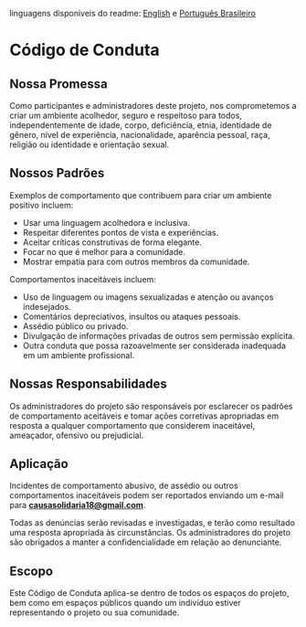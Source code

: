 linguagens disponiveis do readme: [English](./../CODE_OF_CONDUCT.md) e [Português Brasileiro](./CODE_OF_CONDUCT.md)


# Código de Conduta  

## Nossa Promessa  
Como participantes e administradores deste projeto, nos comprometemos a criar um ambiente acolhedor, seguro e respeitoso para todos, independentemente de idade, corpo, deficiência, etnia, identidade de gênero, nível de experiência, nacionalidade, aparência pessoal, raça, religião ou identidade e orientação sexual.  

## Nossos Padrões  
Exemplos de comportamento que contribuem para criar um ambiente positivo incluem:  
- Usar uma linguagem acolhedora e inclusiva.  
- Respeitar diferentes pontos de vista e experiências.  
- Aceitar críticas construtivas de forma elegante.  
- Focar no que é melhor para a comunidade.  
- Mostrar empatia para com outros membros da comunidade.  

Comportamentos inaceitáveis incluem:  
- Uso de linguagem ou imagens sexualizadas e atenção ou avanços indesejados.  
- Comentários depreciativos, insultos ou ataques pessoais.  
- Assédio público ou privado.  
- Divulgação de informações privadas de outros sem permissão explícita.  
- Outra conduta que possa razoavelmente ser considerada inadequada em um ambiente profissional.  

## Nossas Responsabilidades  
Os administradores do projeto são responsáveis por esclarecer os padrões de comportamento aceitáveis e tomar ações corretivas apropriadas em resposta a qualquer comportamento que considerem inaceitável, ameaçador, ofensivo ou prejudicial.  

## Aplicação  
Incidentes de comportamento abusivo, de assédio ou outros comportamentos inaceitáveis podem ser reportados enviando um e-mail para **causasolidaria18@gmail.com**.  

Todas as denúncias serão revisadas e investigadas, e terão como resultado uma resposta apropriada às circunstâncias. Os administradores do projeto são obrigados a manter a confidencialidade em relação ao denunciante.  

## Escopo  
Este Código de Conduta aplica-se dentro de todos os espaços do projeto, bem como em espaços públicos quando um indivíduo estiver representando o projeto ou sua comunidade.  
